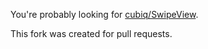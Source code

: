 You're probably looking for [cubiq/SwipeView](https://github.com/cubiq/SwipeView).

This fork was created for pull requests.
